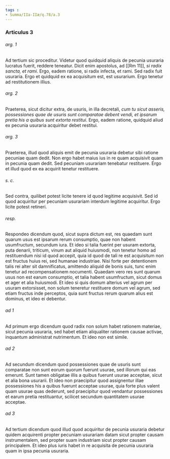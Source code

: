 ```yaml
---
tags : 
- Summa/IIa-IIæ/q.78/a.3
---
```


### Articulus 3

###### arg. 1
Ad tertium sic proceditur. Videtur quod quidquid aliquis de pecunia usuraria lucratus fuerit, reddere teneatur. Dicit enim apostolus, ad [[Rm 11]], *si radix sancta, et rami*. Ergo, eadem ratione, si radix infecta, et rami. Sed radix fuit usuraria. Ergo et quidquid ex ea acquisitum est, est usurarium. Ergo tenetur ad restitutionem illius.

###### arg. 2
Praeterea, sicut dicitur extra, de usuris, in illa decretali, *cum tu sicut asseris, possessiones quae de usuris sunt comparatae debent vendi, et ipsarum pretia his a quibus sunt extorta restitui*. Ergo, eadem ratione, quidquid aliud ex pecunia usuraria acquiritur debet restitui.

###### arg. 3
Praeterea, illud quod aliquis emit de pecunia usuraria debetur sibi ratione pecuniae quam dedit. Non ergo habet maius ius in re quam acquisivit quam in pecunia quam dedit. Sed pecuniam usurariam tenebatur restituere. Ergo et illud quod ex ea acquirit tenetur restituere.

###### s. c.
Sed contra, quilibet potest licite tenere id quod legitime acquisivit. Sed id quod acquiritur per pecuniam usurariam interdum legitime acquiritur. Ergo licite potest retineri.

###### resp.
Respondeo dicendum quod, sicut supra dictum est, res quaedam sunt quarum usus est ipsarum rerum consumptio, quae non habent usumfructum, secundum iura. Et ideo si talia fuerint per usuram extorta, puta denarii, triticum, vinum aut aliquid huiusmodi, non tenetur homo ad restituendum nisi id quod accepit, quia id quod de tali re est acquisitum non est fructus huius rei, sed humanae industriae. Nisi forte per detentionem talis rei alter sit damnificatus, amittendo aliquid de bonis suis, tunc enim tenetur ad recompensationem nocumenti. Quaedam vero res sunt quarum usus non est earum consumptio, et talia habent usumfructum, sicut domus et ager et alia huiusmodi. Et ideo si quis domum alterius vel agrum per usuram extorsisset, non solum teneretur restituere domum vel agrum, sed etiam fructus inde perceptos, quia sunt fructus rerum quarum alius est dominus, et ideo ei debentur.

###### ad 1
Ad primum ergo dicendum quod radix non solum habet rationem materiae, sicut pecunia usuraria, sed habet etiam aliqualiter rationem causae activae, inquantum administrat nutrimentum. Et ideo non est simile.

###### ad 2
Ad secundum dicendum quod possessiones quae de usuris sunt comparatae non sunt eorum quorum fuerunt usurae, sed illorum qui eas emerunt. Sunt tamen obligatae illis a quibus fuerunt usurae acceptae, sicut et alia bona usurarii. Et ideo non praecipitur quod assignentur illae possessiones his a quibus fuerunt acceptae usurae, quia forte plus valent quam usurae quas dederunt, sed praecipitur quod vendantur possessiones et earum pretia restituantur, scilicet secundum quantitatem usurae acceptae.

###### ad 3
Ad tertium dicendum quod illud quod acquiritur de pecunia usuraria debetur quidem acquirenti propter pecuniam usurariam datam sicut propter causam instrumentalem, sed propter suam industriam sicut propter causam principalem. Et ideo plus iuris habet in re acquisita de pecunia usuraria quam in ipsa pecunia usuraria.

